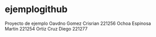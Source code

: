 # ejemplogithub
Proyecto de ejemplo
Oavdno Gomez Crisrian 221256
Ochoa Espinosa Martin 221254
Ortiz Cruz Diego  221277
